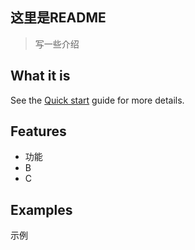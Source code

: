 ## 这里是README

> 写一些介绍

## What it is

See the [Quick start](quickstart.md) guide for more details.

## Features

- 功能
- B
- C

## Examples

示例
